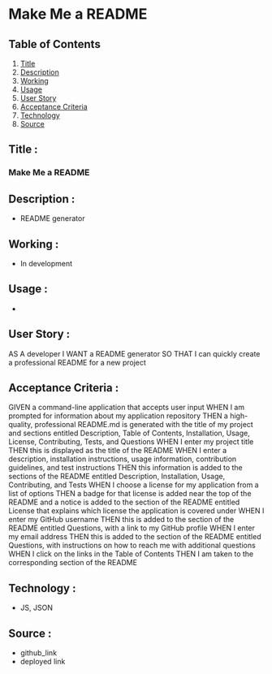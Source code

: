# Make Me a README

## Table of Contents
1. [Title](#title)
2. [Description](#description)
3. [Working](#working)
4. [Usage](#usage)
5. [User Story](#user-story)
6. [Acceptance Criteria](#acceptance-criteria)
7. [Technology](#technology)
8. [Source](#source)

## Title :
### Make Me a README


## Description :
* README generator

## Working :
- In development

## Usage :
- 

## User Story :
AS A developer
I WANT a README generator
SO THAT I can quickly create a professional README for a new project

## Acceptance Criteria :
GIVEN a command-line application that accepts user input
WHEN I am prompted for information about my application repository
THEN a high-quality, professional README.md is generated with the title of my project and sections entitled Description, Table of Contents, Installation, Usage, License, Contributing, Tests, and Questions
WHEN I enter my project title
THEN this is displayed as the title of the README
WHEN I enter a description, installation instructions, usage information, contribution guidelines, and test instructions
THEN this information is added to the sections of the README entitled Description, Installation, Usage, Contributing, and Tests
WHEN I choose a license for my application from a list of options
THEN a badge for that license is added near the top of the README and a notice is added to the section of the README entitled License that explains which license the application is covered under
WHEN I enter my GitHub username
THEN this is added to the section of the README entitled Questions, with a link to my GitHub profile
WHEN I enter my email address
THEN this is added to the section of the README entitled Questions, with instructions on how to reach me with additional questions
WHEN I click on the links in the Table of Contents
THEN I am taken to the corresponding section of the README

## Technology :
- JS, JSON

## Source :
- github_link
- deployed link